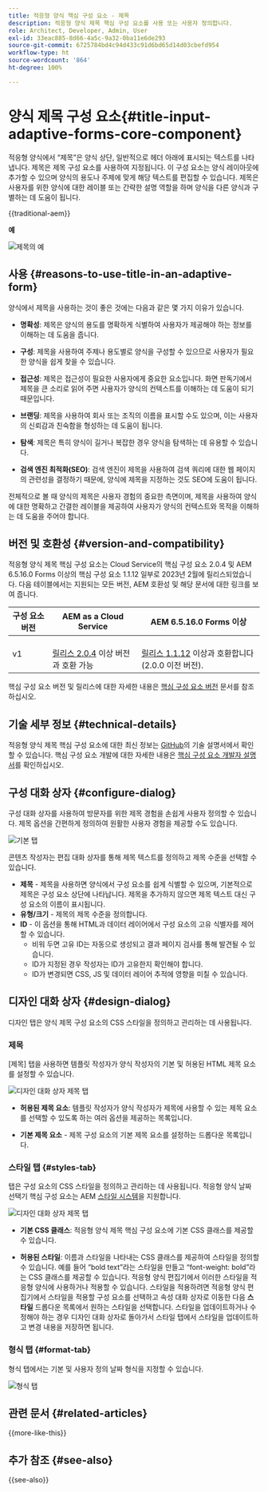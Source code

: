 ```yaml
---
title: 적응형 양식 핵심 구성 요소 - 제목
description: 적응형 양식 제목 핵심 구성 요소를 사용 또는 사용자 정의합니다.
role: Architect, Developer, Admin, User
exl-id: 33eac885-8d66-4a5c-9a32-0ba11e6de293
source-git-commit: 6725784bd4c94d433c91d6bd65d14d03cbefd954
workflow-type: ht
source-wordcount: '864'
ht-degree: 100%

---
```



# 양식 제목 구성 요소{#title-input-adaptive-forms-core-component}

적응형 양식에서 “제목”은 양식 상단, 일반적으로 헤더 아래에 표시되는 텍스트를 나타냅니다. 제목은 제목 구성 요소를 사용하여 지정됩니다. 이 구성 요소는 양식 레이아웃에 추가할 수 있으며 양식의 용도나 주제에 맞게 해당 텍스트를 편집할 수 있습니다. 제목은 사용자를 위한 양식에 대한 레이블 또는 간략한 설명 역할을 하며 양식을 다른 양식과 구별하는 데 도움이 됩니다.

{{traditional-aem}}

**예**

![제목의 예](/help/adaptive-forms/assets/title.png)

## 사용 {#reasons-to-use-title-in-an-adaptive-form}

양식에서 제목을 사용하는 것이 좋은 것에는 다음과 같은 몇 가지 이유가 있습니다.

- **명확성**: 제목은 양식의 용도를 명확하게 식별하여 사용자가 제공해야 하는 정보를 이해하는 데 도움을 줍니다.

- **구성**: 제목을 사용하여 주제나 용도별로 양식을 구성할 수 있으므로 사용자가 필요한 양식을 쉽게 찾을 수 있습니다.

- **접근성**: 제목은 접근성이 필요한 사용자에게 중요한 요소입니다. 화면 판독기에서 제목을 큰 소리로 읽어 주면 사용자가 양식의 컨텍스트를 이해하는 데 도움이 되기 때문입니다.

- **브랜딩**: 제목을 사용하여 회사 또는 조직의 이름을 표시할 수도 있으며, 이는 사용자의 신뢰감과 친숙함을 형성하는 데 도움이 됩니다.

- **탐색**: 제목은 특히 양식이 길거나 복잡한 경우 양식을 탐색하는 데 유용할 수 있습니다.

- **검색 엔진 최적화(SEO)**: 검색 엔진이 제목을 사용하여 검색 쿼리에 대한 웹 페이지의 관련성을 결정하기 때문에, 양식에 제목을 지정하는 것도 SEO에 도움이 됩니다.

전체적으로 볼 때 양식의 제목은 사용자 경험의 중요한 측면이며, 제목을 사용하여 양식에 대한 명확하고 간결한 레이블을 제공하여 사용자가 양식의 컨텍스트와 목적을 이해하는 데 도움을 주어야 합니다.

## 버전 및 호환성 {#version-and-compatibility}

적응형 양식 제목 핵심 구성 요소는 Cloud Service의 핵심 구성 요소 2.0.4 및 AEM 6.5.16.0 Forms 이상의 핵심 구성 요소 1.1.12 일부로 2023년 2월에 릴리스되었습니다. 다음 테이블에서는 지원되는 모든 버전, AEM 호환성 및 해당 문서에 대한 링크를 보여 줍니다.

| 구성 요소 버전 | AEM as a Cloud Service | AEM 6.5.16.0 Forms 이상 |
|---|---|---|
| v1 | <br>[릴리스 2.0.4](/help/adaptive-forms/version.md) 이상 버전과 호환 가능 | <br>[릴리스 1.1.12](/help/adaptive-forms/version.md) 이상과 호환합니다(2.0.0 이전 버전). |

핵심 구성 요소 버전 및 릴리스에 대한 자세한 내용은 [핵심 구성 요소 버전](/help/adaptive-forms/version.md) 문서를 참조하십시오.

<!-- ## Sample Component Output {#sample-component-output}

To experience the Accordion Component as well as see examples of its configuration options as well as HTML and JSON output, visit the [Component Library](https://adobe.com/go/aem_cmp_library_accordion_kr). -->


## 기술 세부 정보 {#technical-details}

적응형 양식 제목 핵심 구성 요소에 대한 최신 정보는 [GitHub](https://github.com/adobe/aem-core-forms-components/tree/master/ui.af.apps/src/main/content/jcr_root/apps/core/fd/components/form/title/v1/title)의 기술 설명서에서 확인할 수 있습니다. 핵심 구성 요소 개발에 대한 자세한 내용은 [핵심 구성 요소 개발자 설명서](/help/developing/overview.md)를 확인하십시오.

## 구성 대화 상자 {#configure-dialog}

구성 대화 상자를 사용하여 방문자를 위한 제목 경험을 손쉽게 사용자 정의할 수 있습니다. 제목 옵션을 간편하게 정의하여 원활한 사용자 경험을 제공할 수도 있습니다.

![기본 탭](/help/adaptive-forms/assets/title_properties.png)

콘텐츠 작성자는 편집 대화 상자를 통해 제목 텍스트를 정의하고 제목 수준을 선택할 수 있습니다.

- **제목** - 제목을 사용하면 양식에서 구성 요소를 쉽게 식별할 수 있으며, 기본적으로 제목은 구성 요소 상단에 나타납니다. 제목을 추가하지 않으면 제목 텍스트 대신 구성 요소의 이름이 표시됩니다.
- **유형/크기** - 제목의 제목 수준을 정의합니다.
- **ID** - 이 옵션을 통해 HTML과 데이터 레이어에서 구성 요소의 고유 식별자를 제어할 수 있습니다.
   - 비워 두면 고유 ID는 자동으로 생성되고 결과 페이지 검사를 통해 발견될 수 있습니다.
   - ID가 지정된 경우 작성자는 ID가 고유한지 확인해야 합니다.
   - ID가 변경되면 CSS, JS 및 데이터 레이어 추적에 영향을 미칠 수 있습니다.

## 디자인 대화 상자 {#design-dialog}

디자인 탭은 양식 제목 구성 요소의 CSS 스타일을 정의하고 관리하는 데 사용됩니다.

### 제목

[제목] 탭을 사용하면 템플릿 작성자가 양식 작성자의 기본 및 허용된 HTML 제목 요소를 설정할 수 있습니다.

![디자인 대화 상자 제목 탭](/help/adaptive-forms/assets/title_heading.png)

- **허용된 제목 요소**: 템플릿 작성자가 양식 작성자가 제목에 사용할 수 있는 제목 요소를 선택할 수 있도록 하는 여러 옵션을 제공하는 목록입니다.

- **기본 제목 요소** - 제목 구성 요소의 기본 제목 요소를 설정하는 드롭다운 목록입니다.

### 스타일 탭 {#styles-tab}

탭은 구성 요소의 CSS 스타일을 정의하고 관리하는 데 사용됩니다. 적응형 양식 날짜 선택기 핵심 구성 요소는 AEM [스타일 시스템](/help/get-started/authoring.md#component-styling)을 지원합니다.

![디자인 대화 상자 제목 탭](/help/adaptive-forms/assets/title_styles.png)

- **기본 CSS 클래스**: 적응형 양식 제목 핵심 구성 요소에 기본 CSS 클래스를 제공할 수 있습니다.

- **허용된 스타일**: 이름과 스타일을 나타내는 CSS 클래스를 제공하여 스타일을 정의할 수 있습니다. 예를 들어 “bold text”라는 스타일을 만들고 “font-weight: bold”라는 CSS 클래스를 제공할 수 있습니다. 적응형 양식 편집기에서 이러한 스타일을 적응형 양식에 사용하거나 적용할 수 있습니다. 스타일을 적용하려면 적응형 양식 편집기에서 스타일을 적용할 구성 요소를 선택하고 속성 대화 상자로 이동한 다음 **스타일** 드롭다운 목록에서 원하는 스타일을 선택합니다. 스타일을 업데이트하거나 수정해야 하는 경우 디자인 대화 상자로 돌아가서 스타일 탭에서 스타일을 업데이트하고 변경 내용을 저장하면 됩니다.

### 형식 탭 {#format-tab}

형식 탭에서는 기본 및 사용자 정의 날짜 형식을 지정할 수 있습니다.

![형식 탭](/help/adaptive-forms/assets/title_styles.png)

<!--

## Related article {#related-article}

* [Create a standalone Adaptive Form](https://experienceleague.adobe.com/docs/experience-manager-cloud-service/content/forms/adaptive-forms-authoring/authoring-adaptive-forms-core-components/create-an-adaptive-form-on-forms-cs/creating-adaptive-form-core-components.html?lang=ko)

-->

## 관련 문서 {#related-articles}


{{more-like-this}}

## 추가 참조 {#see-also}

{{see-also}}